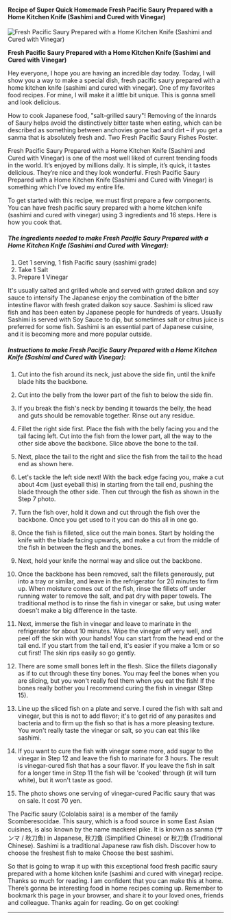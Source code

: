             

#### Recipe of Super Quick Homemade Fresh Pacific Saury Prepared with a Home Kitchen Knife (Sashimi and Cured with Vinegar)

![Fresh Pacific Saury Prepared with a Home Kitchen Knife (Sashimi and Cured with Vinegar)](https://img-global.cpcdn.com/recipes/6613605798641664/751x532cq70/fresh-pacific-saury-prepared-with-a-home-kitchen-knife-sashimi-and-cured-with-vinegar-recipe-main-photo.jpg)

**Fresh Pacific Saury Prepared with a Home Kitchen Knife (Sashimi and Cured with Vinegar)**

Hey everyone, I hope you are having an incredible day today. Today, I will show you a way to make a special dish, fresh pacific saury prepared with a home kitchen knife (sashimi and cured with vinegar). One of my favorites food recipes. For mine, I will make it a little bit unique. This is gonna smell and look delicious.

How to cook Japanese food, "salt-grilled saury"! Removing of the innards of Saury helps avoid the distinctively bitter taste when eating, which can be described as something between anchovies gone bad and dirt – if you get a sanma that is absolutely fresh and. Two Fresh Pacific Saury Fishes Poster.

Fresh Pacific Saury Prepared with a Home Kitchen Knife (Sashimi and Cured with Vinegar) is one of the most well liked of current trending foods in the world. It’s enjoyed by millions daily. It is simple, it’s quick, it tastes delicious. They’re nice and they look wonderful. Fresh Pacific Saury Prepared with a Home Kitchen Knife (Sashimi and Cured with Vinegar) is something which I’ve loved my entire life.

To get started with this recipe, we must first prepare a few components. You can have fresh pacific saury prepared with a home kitchen knife (sashimi and cured with vinegar) using 3 ingredients and 16 steps. Here is how you cook that.

##### The ingredients needed to make Fresh Pacific Saury Prepared with a Home Kitchen Knife (Sashimi and Cured with Vinegar):

1.  Get 1 serving, 1 fish Pacific saury (sashimi grade)
2.  Take 1 Salt
3.  Prepare 1 Vinegar

It's usually salted and grilled whole and served with grated daikon and soy sauce to intensify The Japanese enjoy the combination of the bitter intestine flavor with fresh grated daikon soy sauce. Sashimi is sliced raw fish and has been eaten by Japanese people for hundreds of years. Usually Sashimi is served with Soy Sauce to dip, but sometimes salt or citrus juice is preferred for some fish. Sashimi is an essential part of Japanese cuisine, and it is becoming more and more popular outside.

##### Instructions to make Fresh Pacific Saury Prepared with a Home Kitchen Knife (Sashimi and Cured with Vinegar):

1.  Cut into the fish around its neck, just above the side fin, until the knife blade hits the backbone.
2.  Cut into the belly from the lower part of the fish to below the side fin.
3.  If you break the fish's neck by bending it towards the belly, the head and guts should be removable together. Rinse out any residue.
4.  Fillet the right side first. Place the fish with the belly facing you and the tail facing left. Cut into the fish from the lower part, all the way to the other side above the backbone. Slice above the bone to the tail.
5.  Next, place the tail to the right and slice the fish from the tail to the head end as shown here.
6.  Let's tackle the left side next! With the back edge facing you, make a cut about 4cm (just eyeball this) in starting from the tail end, pushing the blade through the other side. Then cut through the fish as shown in the Step 7 photo.

8.  Turn the fish over, hold it down and cut through the fish over the backbone. Once you get used to it you can do this all in one go.
9.  Once the fish is filleted, slice out the main bones. Start by holding the knife with the blade facing upwards, and make a cut from the middle of the fish in between the flesh and the bones.
10.  Next, hold your knife the normal way and slice out the backbone.
11.  Once the backbone has been removed, salt the fillets generously, put into a tray or similar, and leave in the refrigerator for 20 minutes to firm up. When moisture comes out of the fish, rinse the fillets off under running water to remove the salt, and pat dry with paper towels. The traditional method is to rinse the fish in vinegar or sake, but using water doesn't make a big difference in the taste.
12.  Next, immerse the fish in vinegar and leave to marinate in the refrigerator for about 10 minutes. Wipe the vinegar off very well, and peel off the skin with your hands! You can start from the head end or the tail end. If you start from the tail end, it's easier if you make a 1cm or so cut first! The skin rips easily so go gently.
13.  There are some small bones left in the flesh. Slice the fillets diagonally as if to cut through these tiny bones. You may feel the bones when you are slicing, but you won't really feel them when you eat the fish! If the bones really bother you I recommend curing the fish in vinegar (Step 15).
14.  Line up the sliced fish on a plate and serve. I cured the fish with salt and vinegar, but this is not to add flavor; it's to get rid of any parasites and bacteria and to firm up the fish so that is has a more pleasing texture. You won't really taste the vinegar or salt, so you can eat this like sashimi.
15.  If you want to cure the fish with vinegar some more, add sugar to the vinegar in Step 12 and leave the fish to marinate for 3 hours. The result is vinegar-cured fish that has a sour flavor. If you leave the fish in salt for a longer time in Step 11 the fish will be 'cooked' through (it will turn white), but it won't taste as good.
16.  The photo shows one serving of vinegar-cured Pacific saury that was on sale. It cost 70 yen.

The Pacific saury (Cololabis saira) is a member of the family Scomberesocidae. This saury, which is a food source in some East Asian cuisines, is also known by the name mackerel pike. It is known as sanma (サンマ / 秋刀魚) in Japanese, 秋刀鱼 (Simplified Chinese) or 秋刀魚 (Traditional Chinese). Sashimi is a traditional Japanese raw fish dish. Discover how to choose the freshest fish to make Choose the best sashimi.

So that is going to wrap it up with this exceptional food fresh pacific saury prepared with a home kitchen knife (sashimi and cured with vinegar) recipe. Thanks so much for reading. I am confident that you can make this at home. There’s gonna be interesting food in home recipes coming up. Remember to bookmark this page in your browser, and share it to your loved ones, friends and colleague. Thanks again for reading. Go on get cooking!

* * *
